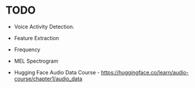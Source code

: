 # TODO

* Voice Activity Detection.
* Feature Extraction
* Frequency
* MEL Spectrogram

* Hugging Face Audio Data Course - https://huggingface.co/learn/audio-course/chapter1/audio_data